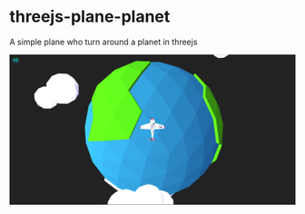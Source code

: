 # threejs-plane-planet

A simple plane who turn around a planet in threejs 

![screenshot](/images/screenshot.png?raw=true "screenshot")

